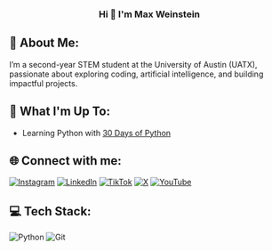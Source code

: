 <h3 align="center">Hi 👋 I'm Max Weinstein</h2>

## 💫 About Me:
I’m a second-year STEM student at the University of Austin (UATX), passionate about exploring coding, artificial intelligence, and building impactful projects.

## 🚀 What I'm Up To:
- Learning Python with [30 Days of Python](https://github.com/Asabeneh/30-Days-Of-Python)

## 🌐 Connect with me:
[![Instagram](https://img.shields.io/badge/Instagram-%23E4405F.svg?logo=Instagram&logoColor=white)](https://instagram.com/maxjweinstein) 
[![LinkedIn](https://img.shields.io/badge/LinkedIn-%230077B5.svg?logo=linkedin&logoColor=white)](https://linkedin.com/in/maxjweinstein) 
[![TikTok](https://img.shields.io/badge/TikTok-%23000000.svg?logo=TikTok&logoColor=white)](https://tiktok.com/@maxweinstein841) 
[![X](https://img.shields.io/badge/X-black.svg?logo=X&logoColor=white)](https://x.com/maxweinstein_) 
[![YouTube](https://img.shields.io/badge/YouTube-%23FF0000.svg?logo=YouTube&logoColor=white)](https://youtube.com/@maxjweisntein) 

## 💻 Tech Stack:
![Python](https://img.shields.io/badge/python-3670A0?style=for-the-badge&logo=python&logoColor=ffdd54) 
![Git](https://img.shields.io/badge/git-%23F05033.svg?style=for-the-badge&logo=git&logoColor=white)
